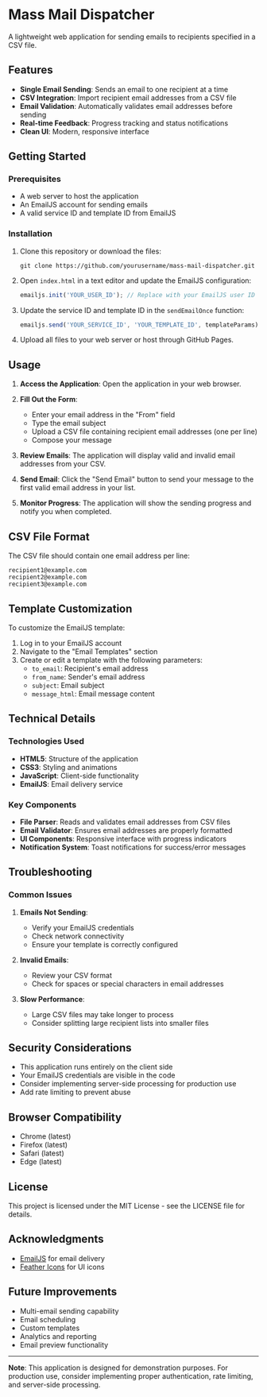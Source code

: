 # Mass Mail Dispatcher

A lightweight web application for sending emails to recipients specified in a CSV file.

## Features

- **Single Email Sending**: Sends an email to one recipient at a time
- **CSV Integration**: Import recipient email addresses from a CSV file
- **Email Validation**: Automatically validates email addresses before sending
- **Real-time Feedback**: Progress tracking and status notifications
- **Clean UI**: Modern, responsive interface

## Getting Started

### Prerequisites

- A web server to host the application
- An EmailJS account for sending emails
- A valid service ID and template ID from EmailJS

### Installation

1. Clone this repository or download the files:
   ```
   git clone https://github.com/yourusername/mass-mail-dispatcher.git
   ```

2. Open `index.html` in a text editor and update the EmailJS configuration:
   ```javascript
   emailjs.init('YOUR_USER_ID'); // Replace with your EmailJS user ID
   ```

3. Update the service ID and template ID in the `sendEmailOnce` function:
   ```javascript
   emailjs.send('YOUR_SERVICE_ID', 'YOUR_TEMPLATE_ID', templateParams)
   ```

4. Upload all files to your web server or host through GitHub Pages.

## Usage

1. **Access the Application**: Open the application in your web browser.

2. **Fill Out the Form**:
   - Enter your email address in the "From" field
   - Type the email subject
   - Upload a CSV file containing recipient email addresses (one per line)
   - Compose your message

3. **Review Emails**: The application will display valid and invalid email addresses from your CSV.

4. **Send Email**: Click the "Send Email" button to send your message to the first valid email address in your list.

5. **Monitor Progress**: The application will show the sending progress and notify you when completed.

## CSV File Format

The CSV file should contain one email address per line:

```
recipient1@example.com
recipient2@example.com
recipient3@example.com
```

## Template Customization

To customize the EmailJS template:

1. Log in to your EmailJS account
2. Navigate to the "Email Templates" section
3. Create or edit a template with the following parameters:
   - `to_email`: Recipient's email address
   - `from_name`: Sender's email address
   - `subject`: Email subject
   - `message_html`: Email message content

## Technical Details

### Technologies Used

- **HTML5**: Structure of the application
- **CSS3**: Styling and animations
- **JavaScript**: Client-side functionality
- **EmailJS**: Email delivery service

### Key Components

- **File Parser**: Reads and validates email addresses from CSV files
- **Email Validator**: Ensures email addresses are properly formatted
- **UI Components**: Responsive interface with progress indicators
- **Notification System**: Toast notifications for success/error messages

## Troubleshooting

### Common Issues

1. **Emails Not Sending**:
   - Verify your EmailJS credentials
   - Check network connectivity
   - Ensure your template is correctly configured

2. **Invalid Emails**:
   - Review your CSV format
   - Check for spaces or special characters in email addresses

3. **Slow Performance**:
   - Large CSV files may take longer to process
   - Consider splitting large recipient lists into smaller files

## Security Considerations

- This application runs entirely on the client side
- Your EmailJS credentials are visible in the code
- Consider implementing server-side processing for production use
- Add rate limiting to prevent abuse

## Browser Compatibility

- Chrome (latest)
- Firefox (latest)
- Safari (latest)
- Edge (latest)

## License

This project is licensed under the MIT License - see the LICENSE file for details.

## Acknowledgments

- [EmailJS](https://www.emailjs.com/) for email delivery
- [Feather Icons](https://feathericons.com/) for UI icons

## Future Improvements

- Multi-email sending capability
- Email scheduling
- Custom templates
- Analytics and reporting
- Email preview functionality

---

**Note**: This application is designed for demonstration purposes. For production use, consider implementing proper authentication, rate limiting, and server-side processing.
